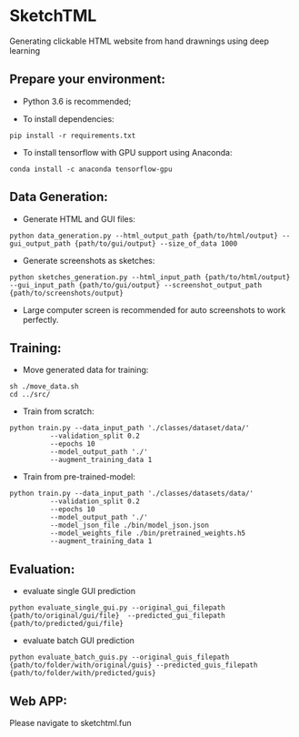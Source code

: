 
# SketchTML 

Generating clickable HTML website from hand drawnings using deep learning 

## Prepare your environment:  

 - Python 3.6 is recommended; 

 - To install dependencies: 
```
pip install -r requirements.txt
```
 - To install tensorflow with GPU support using Anaconda: 
```
conda install -c anaconda tensorflow-gpu
```
## Data Generation: 

 - Generate HTML and GUI files: 
``` 
python data_generation.py --html_output_path {path/to/html/output} --gui_output_path {path/to/gui/output} --size_of_data 1000
```
 - Generate screenshots as sketches: 
``` 
python sketches_generation.py --html_input_path {path/to/html/output} --gui_input_path {path/to/gui/output} --screenshot_output_path {path/to/screenshots/output}
```
* Large computer screen is recommended for auto screenshots to work perfectly. 

## Training: 

 - Move generated data for training: 
```
sh ./move_data.sh 
cd ../src/ 
```
 - Train from scratch: 
```
python train.py --data_input_path './classes/dataset/data/' 
          --validation_split 0.2
          --epochs 10 
          --model_output_path './' 
          --augment_training_data 1
```

 - Train from pre-trained-model:
```
python train.py --data_input_path './classes/datasets/data/' 
          --validation_split 0.2 
          --epochs 10 
          --model_output_path './' 
          --model_json_file ./bin/model_json.json 
          --model_weights_file ./bin/pretrained_weights.h5 
          --augment_training_data 1
```
## Evaluation: 

- evaluate single GUI prediction
```
python evaluate_single_gui.py --original_gui_filepath  {path/to/original/gui/file}  --predicted_gui_filepath {path/to/predicted/gui/file}
```
- evaluate batch GUI prediction
```
python evaluate_batch_guis.py --original_guis_filepath  {path/to/folder/with/original/guis} --predicted_guis_filepath {path/to/folder/with/predicted/guis}
```
## Web APP:

Please navigate to sketchtml.fun
